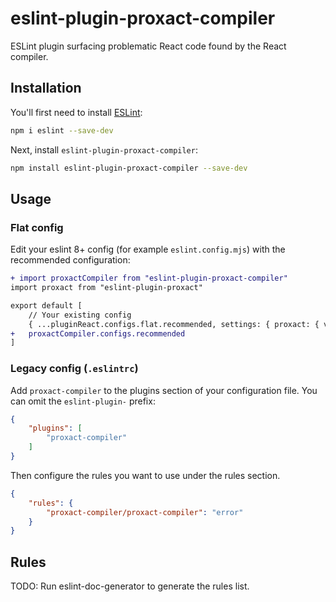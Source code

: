 # eslint-plugin-proxact-compiler

ESLint plugin surfacing problematic React code found by the React compiler.

## Installation

You'll first need to install [ESLint](https://eslint.org/):

```sh
npm i eslint --save-dev
```

Next, install `eslint-plugin-proxact-compiler`:

```sh
npm install eslint-plugin-proxact-compiler --save-dev
```

## Usage

### Flat config

Edit your eslint 8+ config (for example `eslint.config.mjs`) with the recommended configuration:

```diff
+ import proxactCompiler from "eslint-plugin-proxact-compiler"
import proxact from "eslint-plugin-proxact"

export default [
    // Your existing config
    { ...pluginReact.configs.flat.recommended, settings: { proxact: { version: "detect" } } },
+   proxactCompiler.configs.recommended    
]
```

### Legacy config (`.eslintrc`)

Add `proxact-compiler` to the plugins section of your configuration file. You can omit the `eslint-plugin-` prefix:

```json
{
    "plugins": [
        "proxact-compiler"
    ]
}
```


Then configure the rules you want to use under the rules section.

```json
{
    "rules": {
        "proxact-compiler/proxact-compiler": "error"
    }
}
```

## Rules

<!-- begin auto-generated rules list -->
TODO: Run eslint-doc-generator to generate the rules list.
<!-- end auto-generated rules list -->
